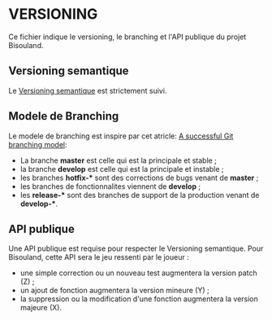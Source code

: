 # VERSIONING

Ce fichier indique le versioning, le branching et l'API publique du projet
Bisouland.

## Versioning semantique

Le [Versioning semantique](http://semver.org/) est strictement suivi.

## Modele de Branching

Le modele de branching est inspire par cet atricle:
[A successful Git branching model](http://nvie.com/posts/a-successful-git-branching-model/):
* La branche __master__ est celle qui est la principale et stable ;
* la branche __develop__ est celle qui est la principale et instable ;
* les branches __hotfix-*__ sont des corrections de bugs venant de __master__ ;
* les branches de fonctionnalites viennent de __develop__ ;
* les __release-*__ sont des branches de support de la production venant de __develop-*__.

## API publique

Une API publique est requise pour respecter le Versioning semantique.
Pour Bisouland, cette API sera le jeu ressenti par le joueur :

* une simple correction ou un nouveau test augmentera la version patch (Z) ;
* un ajout de fonction augmentera la version mineure (Y) ;
* la suppression ou la modification d'une fonction augmentera la version majeure (X).
